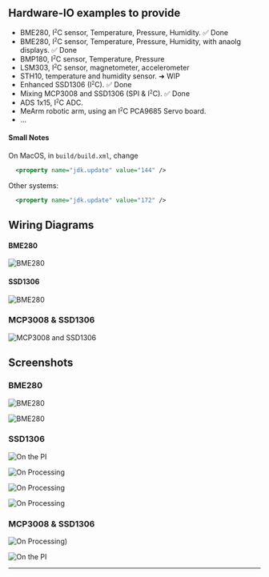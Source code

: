 ## Hardware-IO examples to provide

- BME280, I<small><sup>2</sup></small>C sensor, Temperature, Pressure, Humidity. &#9989; Done
- BME280, I<small><sup>2</sup></small>C sensor, Temperature, Pressure, Humidity, with anaolg displays. &#9989; Done
- BMP180, I<small><sup>2</sup></small>C sensor, Temperature, Pressure
- LSM303, I<small><sup>2</sup></small>C sensor, magnetometer, accelerometer
- STH10, temperature and humidity sensor.  &#10140; WIP
- Enhanced SSD1306 (I<small><sup>2</sup></small>C). &#9989; Done
- Mixing MCP3008 and SSD1306 (SPI & I<small><sup>2</sup></small>C). &#9989; Done
- ADS 1x15, I<small><sup>2</sup></small>C ADC.
- MeArm robotic arm, using an I<small><sup>2</sup></small>C PCA9685 Servo board.
- ...

#### Small Notes
On MacOS, in `build/build.xml`, change
```xml
  <property name="jdk.update" value="144" />
```
Other systems:
```xml
  <property name="jdk.update" value="172" />
```

## Wiring Diagrams
#### BME280
![BME280](./I2CBME280/RPi.BME280_bb.png)

#### SSD1306
![BME280](./I2CSSD1306/RPi.SSD1306_bb.png)

### MCP3008 & SSD1306
![MCP3008 and SSD1306](./I2CandSPI/RPi.SSD1306.MCP3008_bb.png)

## Screenshots
### BME280
![BME280](./I2CBME280/rpi.snapshot.png)

![BME280](./I2CBME280_UI/analog.png)

### SSD1306
![On the PI](./I2CSSD1306/rpi.ssd1306.jpg)

![On Processing](./I2CSSD1306/screenshot.01.png)

![On Processing](./I2CSSD1306/screenshot.02.png)

![On Processing](./I2CSSD1306/screenshot.03.png)

### MCP3008 & SSD1306
![On Processing](./I2CandSPI/RPi.desktop.I2C.SPI.png))

![On the PI](./I2CandSPI/Rpi.SPI.I2C.jpg)


---

